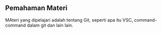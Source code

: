 ## Pemahaman Materi
MAteri yang dipelajari adalah tentang Git, seperti apa itu VSC, command-command dalam git dan lain lain.
